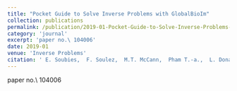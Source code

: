 ```yaml
---
title: "Pocket Guide to Solve Inverse Problems with GlobalBioIm"
collection: publications
permalink: /publication/2019-01-Pocket-Guide-to-Solve-Inverse-Problems-with-GlobalBioIm
category: 'journal'
excerpt: 'paper no.\ 104006'
date: 2019-01
venue: 'Inverse Problems'
citation: ' E. Soubies,  F. Soulez,  M.T. McCann,  Pham T.-a.,  L. Donati,  T. Debarre,  D. Sage,  M. Unser, &quot;Pocket Guide to Solve Inverse Problems with GlobalBioIm.&quot; <i>Inverse Problems</i>, 35, 10, 1--20, October 2019.'
---
```

paper no.\ 104006
